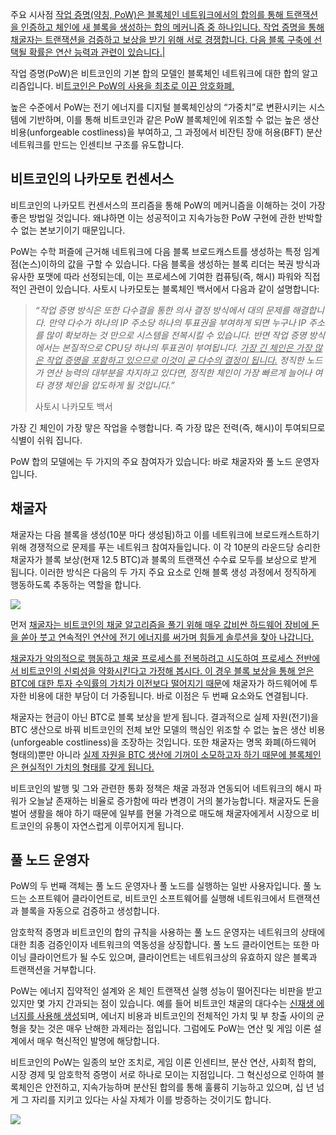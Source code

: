 
주요 시사점
<u>작업 증명(약칭, PoW)은 블록체인 네트워크에서의 합의를 통해 트랜잭션을 인증하고 체인에 새 블록을 생성하는 합의 메커니즘 중 하나입니다. 작업 증명을 통해 채굴자는 트랜잭션을 검증하고 보상을 받기 위해 서로 경쟁합니다. 다음 블록 구축에 선택될 확률은 연산 능력과 관련이 있습니다.|</u>

작업 증명(PoW)은 비트코인의 기본 합의 모델인 블록체인 네트워크에 대한 합의 알고리즘입니다. 비<u>트코인은 PoW의 사용을 최초로 이끈 암호화폐.</u>

높은 수준에서 PoW는 전기 에너지를 디지털 블록체인상의 “가중치”로 변환시키는 시스템에 기반하며, 이를 통해 비트코인과 같은 PoW 블록체인에 위조할 수 없는 높은 생산 비용(unforgeable costliness)을 부여하고, 그 과정에서 비잔틴 장애 허용(BFT) 분산 네트워크를 만드는 인센티브 구조를 유도합니다.

## 비트코인의 나카모토 컨센서스  

비트코인의 나카모트 컨센서스의 프리즘을 통해 PoW의 메커니즘을 이해하는 것이 가장 좋은 방법일 것입니다. 왜냐하면 이는 성공적이고 지속가능한 PoW 구현에 관한 반박할 수 없는 본보기이기 때문입니다.  

PoW는 수학 퍼즐에 근거해 네트워크에 다음 블록 브로드캐스트를 생성하는 특정 임계점(논스)이하의 값을 구할 수 있습니다. 다음 블록을 생성하는 블록 리더는 복권 방식과 유사한 포맷에 따라 선정되는데, 이는 프로세스에 기여한 컴퓨팅(즉, 해시) 파워와 직접적인 관련이 있습니다. 사토시 나카모토는 블록체인 백서에서 다음과 같이 설명합니다:

>   
> _“작업 증명 방식은 또한 다수결을 통한 의사 결정 방식에서 대의 문제를 해결합니다. 만약 다수가 하나의 IP 주소당 하나의 투표권을 부여하게 되면 누구나 IP 주소를 많이 확보하는 것 만으로 시스템을 전복시킬 수 있습니다. 반면 작업 증명 방식에서는 본질적으로 CPU당 하나의 투표권이 부여됩니다. <u>가장 긴 체인은 가장 많은 작업 증명을 포함하고 있으므로 이것이 곧 다수의 결정이 됩니다.</u> 정직한 노드가 연산 능력의 대부분을 차지하고 있다면, 정직한 체인이 가장 빠르게 늘어나 여타 경쟁 체인을 압도하게 될 것입니다.”_  
> 
> 사토시 나카모토 백서

가장 긴 체인이 가장 맣은 작업을 수행합니다. 즉 가장 많은 전력(즉, 해시)이 투여되므로 식별이 쉬워 집니다.  

PoW 합의 모델에는 두 가지의 주요 참여자가 있습니다: 바로 채굴자와 풀 노드 운영자입니다.

## 채굴자

채굴자는 다음 블록을 생성(10분 마다 생성됨)하고 이를 네트워크에 브로드캐스트하기 위해 경쟁적으로 문제를 푸는 네트워크 참여자들입니다. 이 각 10분의 라운드당 승리한 채굴자가 블록 보상(현재 12.5 BTC)과 블록의 트랜잭션 수수료 모두를 보상으로 받게 됩니다. 이러한 방식은 다음의 두 가지 주요 요소로 인해 블록 생성 과정에서 정직하게 행동하도록 추동하는 역할을 합니다.
  
![](https://www.ledger.com/wp-content/uploads/2022/05/What-is-proof-of-work-1_KR-1024x618.png)

먼저 <u>채굴자는 비트코인의 채굴 알고리즘을 풀기 위해 매우 값비싼 하드웨어 장비에 돈을 쏟아 붓고 연속적인 연산에 전기 에너지를 써가며 힘들게 솔루션을 찾아 나갑니다.  
</u>

<u>채굴자가 악의적으로 행동하고 채굴 프로세스를 전복하려고 시도하여 프로세스 전반에서 비트코인의 신뢰성을 약화시킨다고 가정해 봅시다. 이 경우 블록 보상을 통해 얻은 BTC에 대한 투자 수익률의 가치가 이전보다 떨어지기 때문</u>에 채굴자가 하드웨어에 투자한 비용에 대한 부담이 더 가중됩니다. 바로 이점은 두 번째 요소와도 연결됩니다.  

채굴자는 현금이 아닌 BTC로 블록 보상을 받게 됩니다. 결과적으로 실제 자원(전기)을 BTC 생산으로 바꿔 비트코인의 전체 보안 모델의 핵심인 위조할 수 없는 높은 생산 비용(unforgeable costliness)을 조장하는 것입니다. 또한 채굴자는 명목 화폐(하드웨어 형태의)뿐만 아니라 <u>실제 자원을 BTC 생산에 기꺼이 소모하고자 하기 때문에 블록체인은 현실적인 가치의 형태를 갖게 됩니다.  </u>

비트코인의 발행 및 그와 관련한 통화 정책은 채굴 과정과 연동되어 네트워크의 해시 파워가 오늘날 존재하는 비율로 증가함에 따라 변경이 거의 불가능합니다. 채굴자도 돈을 벌어 생활을 해야 하기 때문에 일부를 현물 가격으로 매도해 채굴자에게서 시장으로 비트코인의 유통이 자연스럽게 이루어지게 됩니다.

## 풀 노드 운영자  

PoW의 두 번째 객체는 풀 노드 운영자나 풀 노드를 실행하는 일반 사용자입니다. 풀 노드는 소프트웨어 클라이언트로, 비트코인 소프트웨어를 실행해 네트워크에서 트랜잭션과 블록을 자동으로 검증하고 생성합니다.  

암호학적 증명과 비트코인의 합의 규칙을 사용하는 풀 노드 운영자는 네트워크의 상태에 대한 최종 검증인이자 네트워크의 역동성을 상징합니다. 풀 노드 클라이언트는 또한 마이닝 클라이언트가 될 수도 있으며, 클라이언트는 네트워크상의 유효하지 않은 블록과 트랜잭션을 거부합니다.

PoW는 에너지 집약적인 설계와 온 체인 트랜잭션 실행 성능이 떨어진다는 비판을 받고 있지만 몇 가지 간과되는 점이 있습니다. 예를 들어 비트코인 채굴의 대다수는 [신재생 에너지를 사용해 생성](https://www.ccn.com/bitcoin-shockingly-renewable-energy/)되며, 에너지 비용과 비트코인의 전체적인 가치 및 부 창출 사이의 균형을 찾는 것은 매우 난해한 과제라는 점입니다. 그럼에도 PoW는 연산 및 게임 이론 설계에서 매우 혁신적인 발명에 해당합니다.  

비트코인의 PoW는 일종의 보안 조치로, 게임 이론 인센티브, 분산 연산, 사회적 합의, 시장 경제 및 암호학적 증명이 서로 하나로 모이는 지점입니다. 그 혁신성으로 인하여 블록체인은 안전하고, 지속가능하며 분산된 합의를 통해 훌륭히 기능하고 있으며, 십 년 넘게 그 자리를 지키고 있다는 사실 자체가 이를 방증하는 것이기도 합니다.  

![](https://www.ledger.com/wp-content/uploads/2022/05/What-is-proof-of-work_KR-505x1024.png)